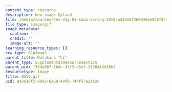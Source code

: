 ```yaml
---
content_type: resource
description: New image Uplaod
file: /media/courses/res-21g-01-kana-spring-2010/a42d10f260936e6948f874df57a21a0c_0550.gif
file_type: image/gif
image_metadata:
  caption: ''
  credit: ''
  image-alt: ''
learning_resource_types: []
ocw_type: OCWImage
parent_title: Katakana "hi"
parent_type: SupplementalResourceSection
parent_uid: f36de0b7-1bdc-45f3-e5ef-310834dd38bf
resourcetype: Image
title: 0550.gif
uid: a42d10f2-6093-6e69-48f8-74df57a21a0c
---
```

